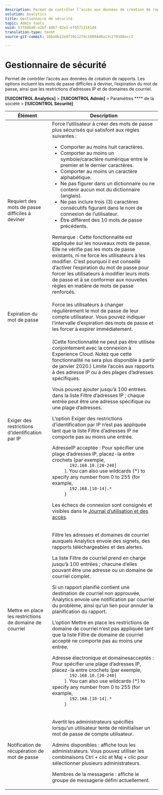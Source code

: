 ```yaml
---
description: Permet de contrôler l’accès aux données de création de rapports. Les options incluent les mots de passe difficiles à deviner, l’expiration du mot de passe, ainsi que les restrictions d’adresses IP et de domaines de courriel.
solution: Analytics
title: Gestionnaire de sécurité
topic: Admin tools
uuid: b3fbdba0-e2bf-4d67-92e3-ef05711141d4
translation-type: tm+mt
source-git-commit: 16ba0b12e0f70112f4c10804d0a13c278388ecc2

---
```



# Gestionnaire de sécurité

Permet de contrôler l’accès aux données de création de rapports. Les options incluent les mots de passe difficiles à deviner, l’expiration du mot de passe, ainsi que les restrictions d’adresses IP et de domaines de courriel.

**[!UICONTROL Analytics]** &gt; **[!UICONTROL Admin]** &gt; Paramètres **** de la société &gt; **[!UICONTROL Sécurité]**

<table id="table_F1AD9DE5094A4FC2B9DA8D01198F944B"> 
 <thead> 
  <tr> 
   <th colname="col1" class="entry"> Élément </th> 
   <th colname="col2" class="entry"> Description </th> 
  </tr> 
 </thead>
 <tbody> 
  <tr> 
   <td colname="col1"> <span class="wintitle"> Requiert des mots de passe difficiles à deviner </span> </td> 
   <td colname="col2">Force l’utilisateur à créer des mots de passe plus sécurisés qui satisfont aux règles suivantes : 
    <ul id="ul_100CC57EB4374DAA87B2074BA8B46F26"> 
     <li id="li_4D9102C361044FADBC14402A8398F2F3">Comporter au moins huit caractères. </li> 
     <li id="li_AFE9568C14894E93BFDFDC84DCD2838D">Comporter au moins un symbole/caractère numérique entre le premier et le dernier caractères. </li> 
     <li id="li_ECA05BEF7BFD4430B09D4A953B41D2A6">Comporter au moins un caractère alphabétique. </li> 
     <li id="li_6928045588E94E28851BB15991C8D51E">Ne pas figurer dans un dictionnaire ou ne contenir aucun mot du dictionnaire (anglais). </li> 
     <li id="li_C3DD4608CA6F43E4B1E4FCFC6D116371">Ne pas inclure trois (3) caractères consécutifs figurant dans le nom de connexion de l’utilisateur. </li> 
     <li id="li_687838CA01B94EE29EF4C09F485C5537">Être différent des 10 mots de passe précédents. </li> 
    </ul> <p>Remarque : Cette fonctionnalité est appliquée sur les nouveaux mots de passe. Elle ne vérifie pas les mots de passe existants, ni ne force les utilisateurs à les modifier. C’est pourquoi il est conseillé d’activer l’expiration du mot de passe pour forcer les utilisateurs à modifier leurs mots de passe et à se conformer aux nouvelles règles en matière de mots de passe renforcés. </p> </td> 
  </tr> 
  <tr> 
   <td colname="col1"> <span class="wintitle"> Expiration du mot de passe</span> </td> 
   <td colname="col2"> Force les utilisateurs à changer régulièrement le mot de passe de leur compte utilisateur. Vous pouvez indiquer l’intervalle d’expiration des mots de passe et les forcer à expirer immédiatement. </td> 
  </tr> 
  <tr> 
   <td colname="col1"> <span class="wintitle"> Exiger des restrictions d’identification par IP</span> </td> 
   <td colname="col2"> <p>(Cette fonctionnalité ne peut pas être utilisée conjointement avec la connexion à Experience Cloud. Notez que cette fonctionnalité ne sera plus disponible à partir de janvier 2020.) Limite l’accès aux rapports à des adresse IP ou à des plages d’adresses spécifiques. </p> <p>Vous pouvez ajouter jusqu’à 100 entrées dans la liste Filtre d’adresses IP ; chaque entrée peut être une adresse spécifique ou une plage d’adresses. </p> <p>  L’option <span class="wintitle">Exiger des restrictions d’identification par IP</span> n’est pas appliquée tant que la liste Filtre d’adresses IP ne comporte pas au moins une entrée. </p> <p> <span class="uicontrol"> Adresse</span>IP acceptée : Pour spécifier une plage d’adresses IP, placez-la entre crochets (par exemple, <code>
       192.168.10.[20-240]
     </code>). You can also use wildcards (*) to specify any number from 0 to 255 (for example, 
     <code>
       192.168.[10-14].*
     </code>) </p> <p>Les échecs de connexion sont consignés et visibles dans le <a href="/help/admin/admin/logs.md#section_6FBAF92D9EA244809C45A78A2F0A7232">Journal d’utilisation et des accès</a>. </p> </td> 
  </tr> 
  <tr> 
   <td colname="col1"> <span class="wintitle"> Mettre en place les restrictions de domaine de courriel</span> </td> 
   <td colname="col2"> <p>Filtre les adresses et domaines de courriel auxquels Analytics envoie des signets, des rapports téléchargeables et des alertes. </p> <p>La liste Filtre de courriel prend en charge jusqu’à 100 entrées ; chacune d’elles pouvant être une adresse ou un domaine de courriel complet. </p> <p>Si un rapport planifié contient une destination de courriel non approuvée, Analytics envoie une notification par courriel du problème, ainsi qu’un lien pour annuler la planification du rapport. </p> <p>  L’option <span class="wintitle">Mettre en place les restrictions de domaine de courriel</span> n’est pas appliquée tant que la liste <span class="wintitle">Filtre de domaine de courriel accepté</span> ne comporte pas au moins une entrée. </p> <p> <span class="uicontrol"> Adresse électronique et domaines</span>acceptés : Pour spécifier une plage d’adresses IP, placez-la entre crochets (par exemple, <code>
       192.168.10.[20-240]
     </code>). You can also use wildcards (*) to specify any number from 0 to 255 (for example, 
     <code>
       192.168.[10-14].*
     </code>) </p> </td> 
  </tr> 
  <tr> 
   <td colname="col1"> <span class="wintitle"> Notification de récupération de mot de passe</span> </td> 
   <td colname="col2"> <p>Avertit les administrateurs spécifiés lorsqu’un utilisateur tente de réinitialiser un mot de passe de compte utilisateur. </p> <p> <span class="uicontrol"> Admins disponibles</span> : affiche tous les administrateurs. Vous pouvez utiliser les combinaisons Ctrl + clic et Maj + clic pour sélectionner plusieurs administrateurs. </p> <p> <span class="uicontrol">Membres de la messagerie</span> : affiche le groupe de messagerie défini actuellement.  </p> </td> 
  </tr> 
 </tbody> 
</table>

